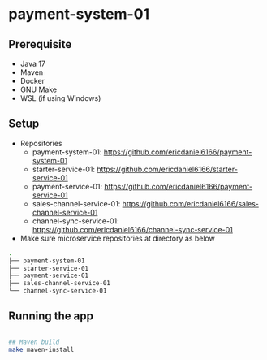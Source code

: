# payment-system-01

## Prerequisite

- Java 17
- Maven
- Docker
- GNU Make
- WSL (if using Windows)

## Setup
- Repositories
    - payment-system-01: https://github.com/ericdaniel6166/payment-system-01
    - starter-service-01: https://github.com/ericdaniel6166/starter-service-01
    - payment-service-01: https://github.com/ericdaniel6166/payment-service-01
    - sales-channel-service-01: https://github.com/ericdaniel6166/sales-channel-service-01
    - channel-sync-service-01: https://github.com/ericdaniel6166/channel-sync-service-01
- Make sure microservice repositories at directory as below

```bash
.
├── payment-system-01
├── starter-service-01
├── payment-service-01
├── sales-channel-service-01
└── channel-sync-service-01
```

## Running the app

```bash

## Maven build
make maven-install


```

